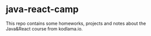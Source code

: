 # java-react-camp

This repo contains some homeworks, projects and notes about the Java&React course from kodlama.io.
